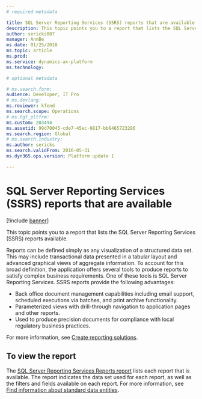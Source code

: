 ```yaml
---
# required metadata

title: SQL Server Reporting Services (SSRS) reports that are available
description: This topic points you to a report that lists the SQL Server Reporting Services (SSRS) reports available.
author: sericks007
manager: AnnBe
ms.date: 01/25/2018
ms.topic: article
ms.prod: 
ms.service: dynamics-ax-platform
ms.technology: 

# optional metadata

# ms.search.form: 
audience: Developer, IT Pro
# ms.devlang: 
ms.reviewer: kfend
ms.search.scope: Operations
# ms.tgt_pltfrm: 
ms.custom: 203494
ms.assetid: 99d70045-cde7-45ec-9817-bb6465723286
ms.search.region: Global
# ms.search.industry: 
ms.author: sericks
ms.search.validFrom: 2016-05-31
ms.dyn365.ops.version: Platform update 1

---
```


# SQL Server Reporting Services (SSRS) reports that are available

[!include [banner](../includes/banner.md)]

This topic points you to a report that lists the SQL Server Reporting Services (SSRS) reports available.

Reports can be defined simply as any visualization of a structured data set. This may include transactional data presented in a tabular layout and advanced graphical views of aggregate information. To account for this broad definition, the application offers several tools to produce reports to satisfy complex business requirements. One of these tools is SQL Server Reporting Services. SSRS reports provide the following advantages:

- Back office document management capabilities including email support, scheduled executions via batches, and print archive functionality.
- Parameterized views with drill-through navigation to application pages and other reports.
- Used to produce precision documents for compliance with local regulatory business practices.

For more information, see [Create reporting solutions](create-nextgen-reporting-solutions.md).

## To view the report
The [SQL Server Reporting Services Reports report](https://mbs.microsoft.com/customersource/northamerica/AX/downloads/reports/axtechrefrep) lists each report that is available. The report indicates the data set used for each report, as well as the filters and fields available on each report. For more information, see [Find information about standard data entities](../dev-itpro/data-entities/data-entities-report.md).
